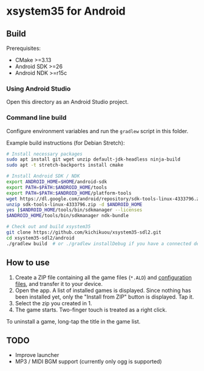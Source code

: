 # xsystem35 for Android

## Build
Prerequisites:
- CMake >=3.13
- Android SDK >=26
- Android NDK >=r15c

### Using Android Studio
Open this directory as an Android Studio project.

### Command line build
Configure environment variables and run the `gradlew` script in this folder.

Example build instructions (for Debian Stretch):
```sh
# Install necessary packages
sudo apt install git wget unzip default-jdk-headless ninja-build
sudo apt -t stretch-backports install cmake

# Install Android SDK / NDK
export ANDROID_HOME=$HOME/android-sdk
export PATH=$PATH:$ANDROID_HOME/tools
export PATH=$PATH:$ANDROID_HOME/platform-tools
wget https://dl.google.com/android/repository/sdk-tools-linux-4333796.zip
unzip sdk-tools-linux-4333796.zip -d $ANDROID_HOME
yes |$ANDROID_HOME/tools/bin/sdkmanager --licenses
$ANDROID_HOME/tools/bin/sdkmanager ndk-bundle

# Check out and build xsystem35
git clone https://github.com/kichikuou/xsystem35-sdl2.git
cd xsystem35-sdl2/android
./gradlew build  # or ./gradlew installDebug if you have a connected device
```

## How to use
1. Create a ZIP file containing all the game files (`*.ALD`) and [configuration files](https://haniwa.technology/games/preparing-a-game-directory.html), and transfer it to your device.
2. Open the app. A list of installed games is displayed. Since nothing has been installed yet, only the "Install from ZIP" button is displayed. Tap it.
3. Select the zip you created in 1.
4. The game starts. Two-finger touch is treated as a right click.

To uninstall a game, long-tap the title in the game list.

## TODO
- Improve launcher
- MP3 / MIDI BGM support (currently only ogg is supported)
